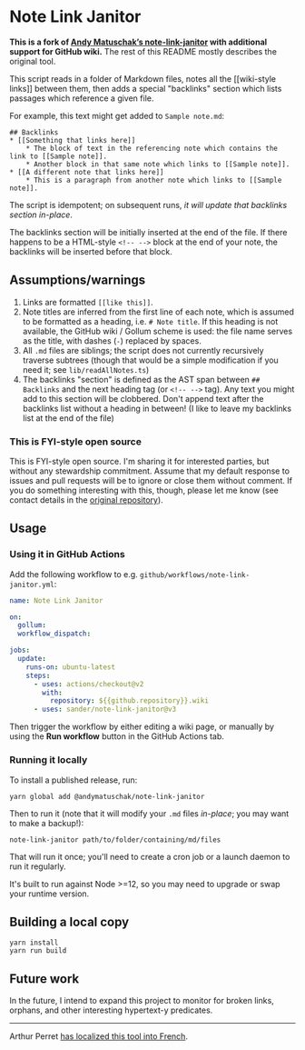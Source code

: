 # Note Link Janitor

**This is a fork of [Andy Matuschak’s note-link-janitor](https://github.com/andymatuschak/note-link-janitor) with additional support for GitHub wiki.** The rest of this README mostly describes the original tool.

This script reads in a folder of Markdown files, notes all the [[wiki-style links]] between them, then adds a special "backlinks" section which lists passages which reference a given file.

For example, this text might get added to `Sample note.md`:

```
## Backlinks
* [[Something that links here]]
    * The block of text in the referencing note which contains the link to [[Sample note]].
    * Another block in that same note which links to [[Sample note]].
* [[A different note that links here]]
    * This is a paragraph from another note which links to [[Sample note]].
```

The script is idempotent; on subsequent runs, _it will update that backlinks section in-place_.

The backlinks section will be initially inserted at the end of the file. If there happens to be a HTML-style `<!-- -->` block at the end of your note, the backlinks will be inserted before that block.

## Assumptions/warnings

1. Links are formatted `[[like this]]`.
2. Note titles are inferred from the first line of each note, which is assumed to be formatted as a heading, i.e. `# Note title`. If this heading is not available, the GitHub wiki / Gollum scheme is used: the file name serves as the title, with dashes (`-`) replaced by spaces.
3. All `.md` files are siblings; the script does not currently recursively traverse subtrees (though that would be a simple modification if you need it; see `lib/readAllNotes.ts`)
4. The backlinks "section" is defined as the AST span between `## Backlinks` and the next heading tag (or `<!-- -->` tag). Any text you might add to this section will be clobbered. Don't append text after the backlinks list without a heading in between! (I like to leave my backlinks list at the end of the file)

### This is FYI-style open source

This is FYI-style open source. I'm sharing it for interested parties, but without any stewardship commitment. Assume that my default response to issues and pull requests will be to ignore or close them without comment. If you do something interesting with this, though, please let me know (see contact details in the [original repository](https://github.com/andymatuschak/note-link-janitor)).

## Usage

### Using it in GitHub Actions

Add the following workflow to e.g. `github/workflows/note-link-janitor.yml`:

```yaml
name: Note Link Janitor

on:
  gollum:
  workflow_dispatch:

jobs:
  update:
    runs-on: ubuntu-latest
    steps:
      - uses: actions/checkout@v2
        with:
          repository: ${{github.repository}}.wiki
      - uses: sander/note-link-janitor@v3
```

Then trigger the workflow by either editing a wiki page, or manually by using the **Run workflow** button in the GitHub Actions tab.

### Running it locally

To install a published release, run:

```
yarn global add @andymatuschak/note-link-janitor
```

Then to run it (note that it will modify your `.md` files _in-place_; you may want to make a backup!):

```
note-link-janitor path/to/folder/containing/md/files
```

That will run it once; you'll need to create a cron job or a launch daemon to run it regularly.

It's built to run against Node >=12, so you may need to upgrade or swap your runtime version.

## Building a local copy

```
yarn install
yarn run build
```

## Future work

In the future, I intend to expand this project to monitor for broken links, orphans, and other interesting hypertext-y predicates.

---

Arthur Perret [has localized this tool into French](https://github.com/infologie/note-link-janitor-fr).
